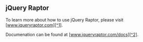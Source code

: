 jQuery Raptor
---------------

To learn more about how to use jQuery Raptor, please visit [www.jqueryraptor.com][^1].

Documenation can be found at [www.jqueryraptor.com/docs][^2].

[^1]: http://jqueryraptor.com/ (Download, usage examples and documentation)
[^2]: http://jqueryraptor.com/docs (jQuery Raptor documentation)

